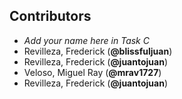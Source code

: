 ## Contributors
- _Add your name here in Task C_
- Revilleza, Frederick (**@blissfuljuan**)
- Revilleza, Frederick (**@juantojuan**)
- Veloso, Miguel Ray (**@mrav1727**)
- Revilleza, Frederick (**@juantojuan**)